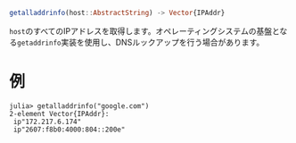 ```julia
getalladdrinfo(host::AbstractString) -> Vector{IPAddr}
```

`host`のすべてのIPアドレスを取得します。オペレーティングシステムの基盤となる`getaddrinfo`実装を使用し、DNSルックアップを行う場合があります。

# 例

```julia-repl
julia> getalladdrinfo("google.com")
2-element Vector{IPAddr}:
 ip"172.217.6.174"
 ip"2607:f8b0:4000:804::200e"
```
